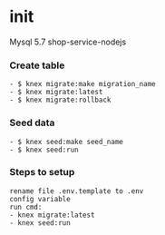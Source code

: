 # init
Mysql 5.7
shop-service-nodejs
### Create table
```
- $ knex migrate:make migration_name
- $ knex migrate:latest
- $ knex migrate:rollback
```
### Seed data
```
- $ knex seed:make seed_name
- $ knex seed:run
```
### Steps to setup
```
rename file .env.template to .env
config variable
run cmd: 
- knex migrate:latest
- knex seed:run
```
